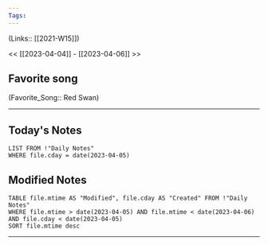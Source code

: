 ```yaml
---
Tags:
---
```

(Links:: [[2021-W15]])

<< [[2023-04-04]] - [[2023-04-06]] >>
## Favorite song
(Favorite_Song:: Red Swan)

___
## Today's Notes
```dataview
LIST FROM !"Daily Notes"
WHERE file.cday = date(2023-04-05)
```
## Modified Notes
```dataview
TABLE file.mtime AS "Modified", file.cday AS "Created" FROM !"Daily Notes" 
WHERE file.mtime > date(2023-04-05) AND file.mtime < date(2023-04-06) AND file.cday < date(2023-04-05)
SORT file.mtime desc
```
___
